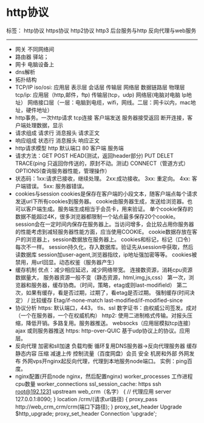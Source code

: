 ﻿# http协议

标签： http协议 https协议 http2协议 http3 后台服务与http 反向代理与web服务

---
+ 网关 不同网络间
+ 路由器 驿站；
+ 网卡 电脑设备上
+ dns解析
+ 拓扑结构
+ TCP/IP
    iso/osi: 应用层 表示层 会话层 传输层 网络层 数据链路层 物理层
    tcp/ip: 应用层（http,邮件，ftp) 传输层(tcp，udp) 网络层(电脑对电脑 Ip地址） 网络接口层（一层：电脑到电缆，wifi，网线。二层：网卡以内，mac地址，硬件地址）
+ http事务。一次http请求
    tcp连接 客户端发送 服务器接受返回   断开连接，客户端处理数据，显示
+ 请求组成
    请求行 消息报头 请求正文
+ 响应组成
    状态行 消息报头 响应正文
+ http请求模型
    http 默认端口 80
    客户端 服务端
+ 请求方法：GET POST HEAD(测试，返回header部分) PUT DELET TRACE(ping 只返回你传送的，原封不动。测试) CONNECT（管道方式） OPTIONS(查询服务器性能，管理操作）
+ 状态码：1xx:请求已接收，继续处理。 2xx:成功接收。 3xx: 重定向。 4xx: 客户端错误。 5xx: 服务器错误。
+ cookies与session
    cookies是保存在客户端的小段文本，随客户端点每个请求发送url下所有cookies到服务器。
    cookie由服务器生成，发送给浏览器。也可以客户端生成。服务端生成相当于会员卡，用来验证。
    单个cookie保存的数据不能超过4K，很多浏览器都限制一个站点最多保存20个cookie。
    session会在一定时间内保存在服务器上。当访问增多，会比较占用你服务器的性能考虑到减轻服务器性能方面，应当使用COOKIE。
    cookie数据存放在客户的浏览器上，session数据放在服务器上。
    cookies和标记，标记（口令）每次不一样。
    session持久化，存入数据库。验证先从session中获取，然后读数据库
    session加user-agent,浏览器指纹，ip地址强加密等等。
    cookies被禁用，用url回显。动态权鉴（服务器产生）
+ 缓存机制
    优点：减少相应延迟，减少网络带宽。
    连接数资源，消耗cpu资源
    数据量大，
    服务器资源一般不变（静态资源，html,img,js,css）
    第一次，浏览器和服务器，缓存协商。（时间，策略，etag或则last-modifield）
    第二次，如果有缓存，看是否过期，过期了，看etag是否过期。
    强制缓存(时间决定） / 比较缓存
    Etag/if-none-match  last-modified/if-modified-since
+ 协议分析
    https: 默认端口，443， tls、ssl
    数字证书：由权威公司签发。成对（一个在服务器，一个在权威机构）
    http2: 使用二进制格式传输。对报头压缩，降低开销。多路复用。服务器推送。
    websocks（应用层模拟tcp连接） ajax 或则服务器推送
    https: http-over-QUIC 基于udp协议上的协议。应用层。
+ 反向代理
    加密和sll加速
    负载均衡
        循环复用DNS服务器->反向代理服务器
    缓存静态内容
    压缩
    减速上传 控制流量（百度网盘）会员
    安全 机房和外部
    外网发布 外网vps开nginx起反向代理，代理到本地服务node端口。
    实例：ping百度。
+ nginx配置(开启node nginx，然后配置nginx)
    worker_processes 工作进程 cpu数量
    worker_connections 
    ssl_session_cache: https
    ssh root@192.1231
    upstream web_crm（名字） { // 代理应用
        server 127.0.0.1:8090;
    }
    location /crm/(请求url路径) {
        proxy_pass http://web_crm_crm/crm(端口下路径);
    }
    proxy_set_header Upgrade $http_upgrade;
    proxy_set_header Connection 'upgrade';




